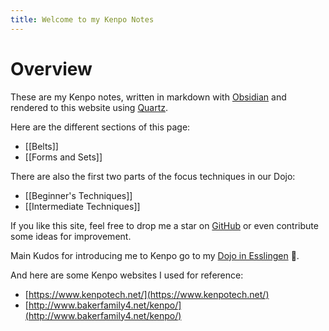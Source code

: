 ```yaml
---
title: Welcome to my Kenpo Notes
---
```


# Overview

These are my Kenpo notes, written in markdown with [Obsidian] and rendered to this website
using [Quartz].

[Obsidian]: https://obsidian.md/
[Quartz]: https://quartz.jzhao.xyz/

Here are the different sections of this page:

- [[Belts]]
- [[Forms and Sets]]

There are also the first two parts of the focus techniques in our Dojo:

- [[Beginner's Techniques]]
- [[Intermediate Techniques]]

If you like this site, feel free to drop me a star on [GitHub] or even contribute some ideas for
improvement.


[GitHub]: https://github.com/realJohnDoe/kenpo-quartz

Main Kudos for introducing me to Kenpo go to my [Dojo in Esslingen] 🙏.

[Dojo in Esslingen]:  https://karate-esslingen.de/
[Alternative]: https://bushido-esslingen.de/

And here are some Kenpo websites I used for reference:

- [https://www.kenpotech.net/](https://www.kenpotech.net/)
- [http://www.bakerfamily4.net/kenpo/](http://www.bakerfamily4.net/kenpo/)

